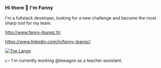 ### Hi there 👋 I'm Fanny

I'm a fullstack developer, looking for a new challenge and become the most sharp tool for my team.


http://www.fanny-ibanez.fr/

https://www.linkedin.com/in/fanny-ibanez/

[![Top Langs](https://github-readme-stats.vercel.app/api/top-langs/?username=fannyibz&layout=compact)](https://github.com/anuraghazra/github-readme-stats)


👉 I'm currently working @lewagon as a teacher assistant.

<!--
**fannyibz/fannyibz** is a ✨ _special_ ✨ repository because its `README.md` (this file) appears on your GitHub profile.


